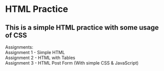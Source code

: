 # HTML Practice
## This is a simple HTML practice with some usage of CSS  


Assignments:  
Assignment 1 - Simple HTML  
Assignment 2 - HTML with Tables  
Assignment 3 - HTML Post Form (With simple CSS & JavaScript)